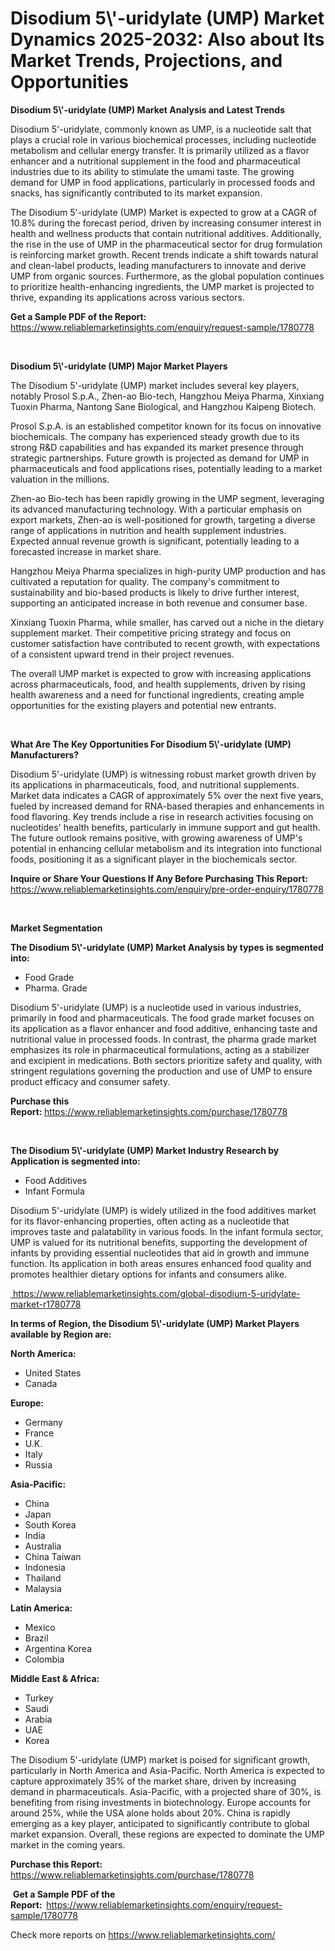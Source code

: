 <p><h1>Disodium 5\'-uridylate (UMP) Market Dynamics 2025-2032: Also about Its Market Trends, Projections, and Opportunities</h1></p><p><strong>Disodium 5\'-uridylate (UMP) Market Analysis and Latest Trends</strong></p>
<p><p>Disodium 5'-uridylate, commonly known as UMP, is a nucleotide salt that plays a crucial role in various biochemical processes, including nucleotide metabolism and cellular energy transfer. It is primarily utilized as a flavor enhancer and a nutritional supplement in the food and pharmaceutical industries due to its ability to stimulate the umami taste. The growing demand for UMP in food applications, particularly in processed foods and snacks, has significantly contributed to its market expansion.</p><p>The Disodium 5'-uridylate (UMP) Market is expected to grow at a CAGR of 10.8% during the forecast period, driven by increasing consumer interest in health and wellness products that contain nutritional additives. Additionally, the rise in the use of UMP in the pharmaceutical sector for drug formulation is reinforcing market growth. Recent trends indicate a shift towards natural and clean-label products, leading manufacturers to innovate and derive UMP from organic sources. Furthermore, as the global population continues to prioritize health-enhancing ingredients, the UMP market is projected to thrive, expanding its applications across various sectors.</p></p>
<p><strong>Get a Sample PDF of the Report:&nbsp;</strong> <a href="https://www.reliablemarketinsights.com/enquiry/request-sample/1780778?utm_campaign=3493&utm_medium=2&utm_source=Github&utm_content=ia&utm_term=25032025&utm_id=disodium-5-uridylate-ump">https://www.reliablemarketinsights.com/enquiry/request-sample/1780778</a></p>
<p>&nbsp;</p>
<p><strong>Disodium 5\'-uridylate (UMP) Major Market Players</strong></p>
<p><p>The Disodium 5'-uridylate (UMP) market includes several key players, notably Prosol S.p.A., Zhen-ao Bio-tech, Hangzhou Meiya Pharma, Xinxiang Tuoxin Pharma, Nantong Sane Biological, and Hangzhou Kaipeng Biotech. </p><p>Prosol S.p.A. is an established competitor known for its focus on innovative biochemicals. The company has experienced steady growth due to its strong R&D capabilities and has expanded its market presence through strategic partnerships. Future growth is projected as demand for UMP in pharmaceuticals and food applications rises, potentially leading to a market valuation in the millions.</p><p>Zhen-ao Bio-tech has been rapidly growing in the UMP segment, leveraging its advanced manufacturing technology. With a particular emphasis on export markets, Zhen-ao is well-positioned for growth, targeting a diverse range of applications in nutrition and health supplement industries. Expected annual revenue growth is significant, potentially leading to a forecasted increase in market share.</p><p>Hangzhou Meiya Pharma specializes in high-purity UMP production and has cultivated a reputation for quality. The company's commitment to sustainability and bio-based products is likely to drive further interest, supporting an anticipated increase in both revenue and consumer base.</p><p>Xinxiang Tuoxin Pharma, while smaller, has carved out a niche in the dietary supplement market. Their competitive pricing strategy and focus on customer satisfaction have contributed to recent growth, with expectations of a consistent upward trend in their project revenues.</p><p>The overall UMP market is expected to grow with increasing applications across pharmaceuticals, food, and health supplements, driven by rising health awareness and a need for functional ingredients, creating ample opportunities for the existing players and potential new entrants.</p></p>
<p>&nbsp;</p>
<p><strong>What Are The Key Opportunities For Disodium 5\'-uridylate (UMP) Manufacturers?</strong></p>
<p><p>Disodium 5'-uridylate (UMP) is witnessing robust market growth driven by its applications in pharmaceuticals, food, and nutritional supplements. Market data indicates a CAGR of approximately 5% over the next five years, fueled by increased demand for RNA-based therapies and enhancements in food flavoring. Key trends include a rise in research activities focusing on nucleotides' health benefits, particularly in immune support and gut health. The future outlook remains positive, with growing awareness of UMP's potential in enhancing cellular metabolism and its integration into functional foods, positioning it as a significant player in the biochemicals sector.</p></p>
<p><strong>Inquire or Share Your Questions If Any Before Purchasing This Report:</strong> <a href="https://www.reliablemarketinsights.com/enquiry/pre-order-enquiry/1780778?utm_campaign=3493&utm_medium=2&utm_source=Github&utm_content=ia&utm_term=25032025&utm_id=disodium-5-uridylate-ump">https://www.reliablemarketinsights.com/enquiry/pre-order-enquiry/1780778</a></p>
<p>&nbsp;</p>
<p><strong>Market Segmentation</strong></p>
<p><strong>The Disodium 5\'-uridylate (UMP) Market Analysis by types is segmented into:</strong></p>
<p><ul><li>Food Grade</li><li>Pharma. Grade</li></ul></p>
<p><p>Disodium 5'-uridylate (UMP) is a nucleotide used in various industries, primarily in food and pharmaceuticals. The food grade market focuses on its application as a flavor enhancer and food additive, enhancing taste and nutritional value in processed foods. In contrast, the pharma grade market emphasizes its role in pharmaceutical formulations, acting as a stabilizer and excipient in medications. Both sectors prioritize safety and quality, with stringent regulations governing the production and use of UMP to ensure product efficacy and consumer safety.</p></p>
<p><strong>Purchase this Report:&nbsp;</strong><a href="https://www.reliablemarketinsights.com/purchase/1780778?utm_campaign=3493&utm_medium=2&utm_source=Github&utm_content=ia&utm_term=25032025&utm_id=disodium-5-uridylate-ump">https://www.reliablemarketinsights.com/purchase/1780778</a></p>
<p>&nbsp;</p>
<p><strong>The Disodium 5\'-uridylate (UMP) Market Industry Research by Application is segmented into:</strong></p>
<p><ul><li>Food Additives</li><li>Infant Formula</li></ul></p>
<p><p>Disodium 5'-uridylate (UMP) is widely utilized in the food additives market for its flavor-enhancing properties, often acting as a nucleotide that improves taste and palatability in various foods. In the infant formula sector, UMP is valued for its nutritional benefits, supporting the development of infants by providing essential nucleotides that aid in growth and immune function. Its application in both areas ensures enhanced food quality and promotes healthier dietary options for infants and consumers alike.</p></p>
<p><a href="https://www.reliablemarketinsights.com/global-disodium-5-uridylate-market-r1780778?utm_campaign=3493&utm_medium=2&utm_source=Github&utm_content=ia&utm_term=25032025&utm_id=disodium-5-uridylate-ump">&nbsp;https://www.reliablemarketinsights.com/global-disodium-5-uridylate-market-r1780778</a></p>
<p><strong>In terms of Region, the Disodium 5\'-uridylate (UMP) Market Players available by Region are:</strong></p>
<p>
    <p> <strong> North America: </strong>
        <ul>
            <li>United States</li>
            <li>Canada</li>
        </ul>
        </p> 
    <p> <strong> Europe: </strong>
        <ul>
            <li>Germany</li>
            <li>France</li>
            <li>U.K.</li>
            <li>Italy</li>
            <li>Russia</li>
        </ul>
        </p> 
    <p> <strong> Asia-Pacific: </strong>
        <ul>
            <li>China</li>
            <li>Japan</li>
            <li>South Korea</li>
            <li>India</li>
            <li>Australia</li>
            <li>China Taiwan</li>
            <li>Indonesia</li>
            <li>Thailand</li>
            <li>Malaysia</li>
        </ul>
        </p> 
    <p> <strong> Latin America: </strong>
        <ul>
            <li>Mexico</li>
            <li>Brazil</li>
            <li>Argentina Korea</li>
            <li>Colombia</li>
        </ul>
        </p> 
    <p> <strong> Middle East & Africa: </strong>
        <ul>
            <li>Turkey</li>
            <li>Saudi</li>
            <li>Arabia</li>
            <li>UAE</li>
            <li>Korea</li>
        </ul>
    </p>
    </p>
<p><p>The Disodium 5'-uridylate (UMP) market is poised for significant growth, particularly in North America and Asia-Pacific. North America is expected to capture approximately 35% of the market share, driven by increasing demand in pharmaceuticals. Asia-Pacific, with a projected share of 30%, is benefiting from rising investments in biotechnology. Europe accounts for around 25%, while the USA alone holds about 20%. China is rapidly emerging as a key player, anticipated to significantly contribute to global market expansion. Overall, these regions are expected to dominate the UMP market in the coming years.</p></p>
<p><strong>Purchase this Report: </strong><a href="https://www.reliablemarketinsights.com/purchase/1780778?utm_campaign=3493&utm_medium=2&utm_source=Github&utm_content=ia&utm_term=25032025&utm_id=disodium-5-uridylate-ump">https://www.reliablemarketinsights.com/purchase/1780778</a></p>
<p>&nbsp;<strong>Get a Sample PDF of the Report:&nbsp;&nbsp;</strong><a href="https://www.reliablemarketinsights.com/enquiry/request-sample/1780778?utm_campaign=3493&utm_medium=2&utm_source=Github&utm_content=ia&utm_term=25032025&utm_id=disodium-5-uridylate-ump">https://www.reliablemarketinsights.com/enquiry/request-sample/1780778</a></p>
<p><strong></strong></p>
<p>Check more reports on <a href="https://www.reliablemarketinsights.com/?utm_campaign=3493&utm_medium=2&utm_source=Github&utm_content=ia&utm_term=25032025&utm_id=disodium-5-uridylate-ump">https://www.reliablemarketinsights.com/</a></p>